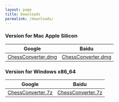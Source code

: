 ```yaml
---
layout: page
title: Downloads
permalink: /downloads/
---
```


### Version for Mac Apple Silicon

| Google | Baidu |
| ------ | ----- |
| [ChessConverter.dmg](https://drive.google.com/file/d/1Ac0NwOgn094I-ljmC9xsXb29FqfanJDF/view?usp=drive_link) | [ChessConverter.dmg](https://pan.baidu.com/s/1qI04x2fJcYFLYjM4FaMZkw?pwd=6ygk) |

### Version for Windows x86_64

| Google | Baidu |
| ------ | ----- |
| [ChessConverter.7z](https://drive.google.com/file/d/1D9n1p9hO8v9C0pp3x4Pl1CMm3yj3NHj9/view?usp=drive_link) | [ChessConverter.7z](https://pan.baidu.com/s/13tkjhwnZtPzscOOUhtLViw?pwd=ht94) |
